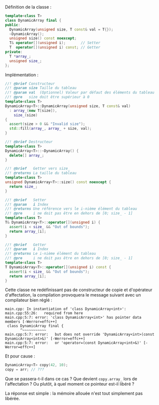 
Définition de la classe :
```cpp
template<class T>
class DynamicArray final {
public:
  DynamicArray(unsigned size, T const& val = T{});
  ~DynamicArray();
  unsigned size() const noexcept;
  T& operator[](unsigned i);       // Setter
  T  operator[](unsigned i) const; // Getter
private:
  T *array_;
  unsigned size_;
};
```

Implémentation :
```cpp
//! @brief Constructeur
//! @param size Taille du tableau
//! @param val  (Optionnel) Valeur par défaut des éléments du tableau
//! @pre   size doit être supérieur à 0
template<class T>
DynamicArray<T>::DynamicArray(unsigned size, T const& val)
  : array_(new T[size]),
    size_(size)
{
  assert(size > 0 && "Invalid size");
  std::fill(array_, array_ + size, val);
}

//! @brief Destructeur
template<class T>
DynamicArray<T>::~DynamicArray() {
  delete[] array_;
}

//! @brief   Getter vers size_
//! @returns La taille du tableau
template<class T>
unsigned DynamicArray<T>::size() const noexcept {
  return size_;
}

//! @brief   Setter
//! @param   i Index
//! @returns Une référence vers le i-nième élément du tableau
//! @pre     i ne doit pas être en dehors de [0; size_ - 1]
template<class T>
T& DynamicArray<T>::operator[](unsigned i) {
  assert(i < size_ && "Out of bounds");
  return array_[i];
}

//! @brief   Getter
//! @param   i Index
//! @returns Le i-nième élément du tableau
//! @pre     i ne doit pas être en dehors de [0; size_ - 1]
template<class T>
T DynamicArray<T>::operator[](unsigned i) const {
  assert(i < size_ && "Out of bounds");
  return array_[i];
}
```

Cette classe ne redéfinissant pas de constructeur de copie et d'opérateur d'affectation, la compilation provoquera le message suivant avec un compilateur bien réglé :
```
main.cpp: In instantiation of 'class DynamicArray<int>':
main.cpp:55:26:   required from here
main.cpp:5:7: error: 'class DynamicArray<int>' has pointer data members [-Werror=effc++]
 class DynamicArray final {
       ^~~~~~~~~~~~
main.cpp:5:7: error:   but does not override 'DynamicArray<int>(const DynamicArray<int>&)' [-Werror=effc++]
main.cpp:5:7: error:   or 'operator=(const DynamicArray<int>&)' [-Werror=effc++]
```

Et pour cause :
```cpp
DynamicArray<T> copy(42, 10);
copy = arr; // ???
```
Que se passera-t-il dans ce cas ? Que devient `copy.array_` lors de l'affectation ? Ou plutôt, à quel moment ce pointeur est-il libéré ?

La réponse est simple : la mémoire allouée n'est tout simplement pas libérée.
